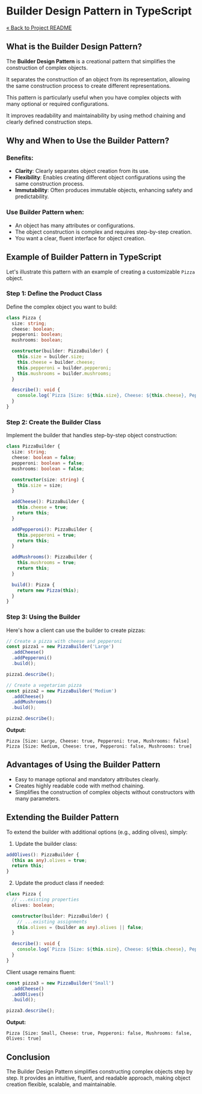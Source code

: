 # Builder Design Pattern in TypeScript

[« Back to Project README](../../README.md)

## What is the Builder Design Pattern?

The **Builder Design Pattern** is a creational pattern that simplifies the construction of complex objects. 

It separates the construction of an object from its representation, allowing the same construction process to create different representations.

This pattern is particularly useful when you have complex objects with many optional or required configurations. 

It improves readability and maintainability by using method chaining and clearly defined construction steps.

## Why and When to Use the Builder Pattern?

### Benefits:
- **Clarity**: Clearly separates object creation from its use.
- **Flexibility**: Enables creating different object configurations using the same construction process.
- **Immutability**: Often produces immutable objects, enhancing safety and predictability.

### Use Builder Pattern when:
- An object has many attributes or configurations.
- The object construction is complex and requires step-by-step creation.
- You want a clear, fluent interface for object creation.

## Example of Builder Pattern in TypeScript

Let's illustrate this pattern with an example of creating a customizable `Pizza` object.

### Step 1: Define the Product Class

Define the complex object you want to build:

```typescript
class Pizza {
  size: string;
  cheese: boolean;
  pepperoni: boolean;
  mushrooms: boolean;

  constructor(builder: PizzaBuilder) {
    this.size = builder.size;
    this.cheese = builder.cheese;
    this.pepperoni = builder.pepperoni;
    this.mushrooms = builder.mushrooms;
  }

  describe(): void {
    console.log(`Pizza [Size: ${this.size}, Cheese: ${this.cheese}, Pepperoni: ${this.pepperoni}, Mushrooms: ${this.mushrooms}]`);
  }
}
```

### Step 2: Create the Builder Class

Implement the builder that handles step-by-step object construction:

```typescript
class PizzaBuilder {
  size: string;
  cheese: boolean = false;
  pepperoni: boolean = false;
  mushrooms: boolean = false;

  constructor(size: string) {
    this.size = size;
  }

  addCheese(): PizzaBuilder {
    this.cheese = true;
    return this;
  }

  addPepperoni(): PizzaBuilder {
    this.pepperoni = true;
    return this;
  }

  addMushrooms(): PizzaBuilder {
    this.mushrooms = true;
    return this;
  }

  build(): Pizza {
    return new Pizza(this);
  }
}
```

### Step 3: Using the Builder

Here's how a client can use the builder to create pizzas:

```typescript
// Create a pizza with cheese and pepperoni
const pizza1 = new PizzaBuilder('Large')
  .addCheese()
  .addPepperoni()
  .build();

pizza1.describe();

// Create a vegetarian pizza
const pizza2 = new PizzaBuilder('Medium')
  .addCheese()
  .addMushrooms()
  .build();

pizza2.describe();
```

**Output:**
```
Pizza [Size: Large, Cheese: true, Pepperoni: true, Mushrooms: false]
Pizza [Size: Medium, Cheese: true, Pepperoni: false, Mushrooms: true]
```

## Advantages of Using the Builder Pattern

- Easy to manage optional and mandatory attributes clearly.
- Creates highly readable code with method chaining.
- Simplifies the construction of complex objects without constructors with many parameters.

## Extending the Builder Pattern

To extend the builder with additional options (e.g., adding olives), simply:

1. Update the builder class:

```typescript
addOlives(): PizzaBuilder {
  (this as any).olives = true;
  return this;
}
```

2. Update the product class if needed:

```typescript
class Pizza {
  // ...existing properties
  olives: boolean;

  constructor(builder: PizzaBuilder) {
    // ...existing assignments
    this.olives = (builder as any).olives || false;
  }

  describe(): void {
    console.log(`Pizza [Size: ${this.size}, Cheese: ${this.cheese}, Pepperoni: ${this.pepperoni}, Mushrooms: ${this.mushrooms}, Olives: ${this.olives}]`);
  }
}
```

Client usage remains fluent:

```typescript
const pizza3 = new PizzaBuilder('Small')
  .addCheese()
  .addOlives()
  .build();

pizza3.describe();
```

**Output:**
```
Pizza [Size: Small, Cheese: true, Pepperoni: false, Mushrooms: false, Olives: true]
```

## Conclusion

The Builder Design Pattern simplifies constructing complex objects step by step. It provides an intuitive, fluent, and readable approach, making object creation flexible, scalable, and maintainable.


